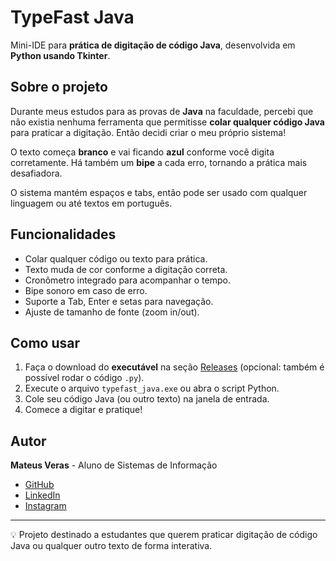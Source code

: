 # TypeFast Java

Mini-IDE para **prática de digitação de código Java**, desenvolvida em **Python usando Tkinter**.

## Sobre o projeto

Durante meus estudos para as provas de **Java** na faculdade, percebi que não existia nenhuma ferramenta que permitisse **colar qualquer código Java** para praticar a digitação. Então decidi criar o meu próprio sistema!  

O texto começa **branco** e vai ficando **azul** conforme você digita corretamente. Há também um **bipe** a cada erro, tornando a prática mais desafiadora.  

O sistema mantém espaços e tabs, então pode ser usado com qualquer linguagem ou até textos em português.

## Funcionalidades

- Colar qualquer código ou texto para prática.
- Texto muda de cor conforme a digitação correta.
- Cronômetro integrado para acompanhar o tempo.
- Bipe sonoro em caso de erro.
- Suporte a Tab, Enter e setas para navegação.
- Ajuste de tamanho de fonte (zoom in/out).

## Como usar

1. Faça o download do **executável** na seção [Releases](https://github.com/SEU_USUARIO/TypeFastJava/releases) (opcional: também é possível rodar o código `.py`).  
2. Execute o arquivo `typefast_java.exe` ou abra o script Python.  
3. Cole seu código Java (ou outro texto) na janela de entrada.  
4. Comece a digitar e pratique!



## Autor

**Mateus Veras** - Aluno de Sistemas de Informação

- [GitHub](https://github.com/mateuscandidoveras)
- [LinkedIn](https://www.linkedin.com/in/mateuscandidoveras)
- [Instagram](https://www.instagram.com/1mateusveras)

---

💡 Projeto destinado a estudantes que querem praticar digitação de código Java ou qualquer outro texto de forma interativa.

